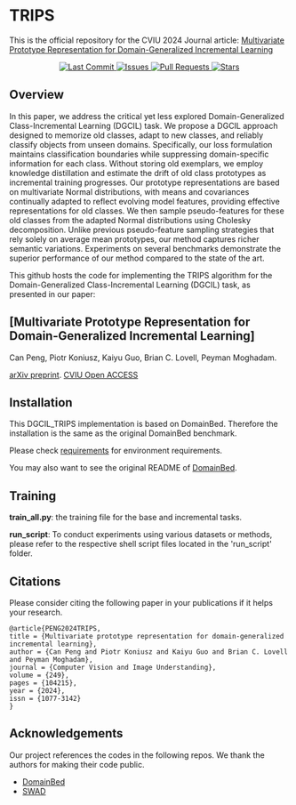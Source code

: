 # TRIPS

This is the official repository for the CVIU 2024 Journal article: [Multivariate Prototype Representation for Domain-Generalized Incremental Learning](https://www.sciencedirect.com/science/article/pii/S1077314224002960)

<!-- markdownlint-disable first-line-h1 -->
<!-- markdownlint-disable html -->
<!-- markdownlint-disable no-duplicate-header -->

<p align="center">
  <a href="https://github.com/csiro-robotics/TRIPS/commits/main">
    <img src="https://img.shields.io/github/last-commit/csiro-robotics/TRIPS" alt="Last Commit" />
  </a>
  <a href="https://github.com/csiro-robotics/TRIPS/issues">
    <img src="https://img.shields.io/github/issues/csiro-robotics/TRIPS" alt="Issues" />
  </a>
  <a href="https://github.com/csiro-robotics/TRIPS/pulls">
    <img src="https://img.shields.io/github/issues-pr/csiro-robotics/TRIPS" alt="Pull Requests" />
  </a>
  <a href="https://github.com/csiro-robotics/Pair-VPR/stargazers">
    <img src="https://img.shields.io/github/stars/csiro-robotics/TRIPS?style=social" alt="Stars" />
  </a>
</p>

## Overview

In this paper, we address the critical yet less explored Domain-Generalized Class-Incremental Learning (DGCIL) task. We propose a DGCIL approach designed to memorize old classes, adapt to new classes, and reliably classify objects from unseen domains. Specifically, our loss formulation maintains classification boundaries while suppressing domain-specific information for each class. Without storing old exemplars, we employ knowledge distillation and estimate the drift of old class prototypes as incremental training progresses. Our prototype representations are based on multivariate Normal distributions, with means and covariances continually adapted to reflect evolving model features, providing effective representations for old classes. We then sample pseudo-features for these old classes from the adapted Normal distributions using Cholesky decomposition. Unlike previous pseudo-feature sampling strategies that rely solely on average mean prototypes, our method captures richer semantic variations. Experiments on several benchmarks demonstrate the superior performance of our method compared to the state of the art.

This github hosts the code for implementing the TRIPS algorithm for the Domain-Generalized Class-Incremental Learning (DGCIL) task, as presented in our paper:

## [Multivariate Prototype Representation for Domain-Generalized Incremental Learning]

Can Peng, Piotr Koniusz, Kaiyu Guo, Brian C. Lovell, Peyman Moghadam. 

[arXiv preprint](https://arxiv.org/pdf/2309.13563.pdf).
[CVIU Open ACCESS](https://doi.org/10.1016/j.cviu.2024.104215) 

## Installation
This DGCIL_TRIPS implementation is based on DomainBed. Therefore the installation is the same as the original DomainBed benchmark.

Please check [requirements](https://github.com/csiro-robotics/DomainGeneralizedCIL/blob/main/requirements.txt) for environment requirements. 

You may also want to see the original README of [DomainBed](https://github.com/facebookresearch/DomainBed).

## Training

**train_all.py**: the training file for the base and incremental tasks. 

**run_script**: To conduct experiments using various datasets or methods, please refer to the respective shell script files located in the 'run_script' folder.

## Citations

Please consider citing the following paper in your publications if it helps your research.

```latexlatex
@article{PENG2024TRIPS,
title = {Multivariate prototype representation for domain-generalized incremental learning},
author = {Can Peng and Piotr Koniusz and Kaiyu Guo and Brian C. Lovell and Peyman Moghadam},
journal = {Computer Vision and Image Understanding},
volume = {249},
pages = {104215},
year = {2024},
issn = {1077-3142}
}
```

## Acknowledgements
Our project references the codes in the following repos. We thank the authors for making their code public.
* [DomainBed](https://github.com/facebookresearch/DomainBed)
* [SWAD](https://github.com/khanrc/swad)


